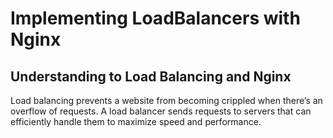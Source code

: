 #   Implementing LoadBalancers with Nginx

##  Understanding to Load Balancing and Nginx

Load balancing prevents a website from becoming crippled when there’s an overflow of requests. A load balancer sends requests to servers that can efficiently handle them to maximize speed and performance.

